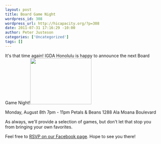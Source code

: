 ```yaml
--- 
layout: post
title: Board Game Night
wordpress_id: 308
wordpress_url: http://hicapacity.org/?p=308
date: 2011-07-31 17:16:29 -10:00
author: Peter Justeson
categories: ['Uncategorized']
tags: []
---
```

It's that time again! IGDA Honolulu is happy to announce the next Board Game Night!<a href="/img/wp-uploads/2011/07/igda.jpg" class="pirobox" rel="single" title="IGDA"><img class="imgLeft" src="http://hicapacity.org/wp-content/uploads/2011/07/igda.jpg" alt="" width="200" height="150" /></a>

Monday, August 8th 7pm - 11pm
Petals &amp; Beans
1288 Ala Moana Boulevard

As always, we'll provide a selection of games, but don't let that stop you from bringing your own favorites.

Feel free to <a href="http://www.facebook.com/#!/event.php?eid=210790225637985">RSVP on our Facebook page</a>. Hope to see you there!

<div style="clear: both"></div>
